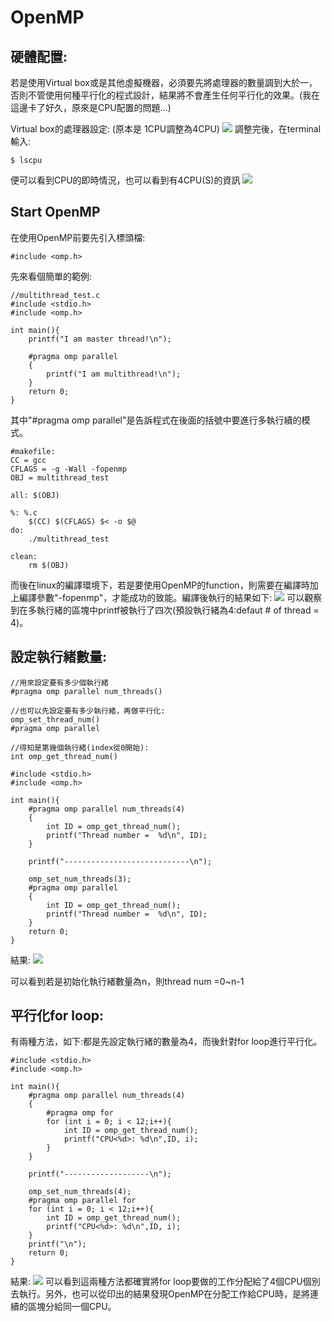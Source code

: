 # OpenMP

## 硬體配置:
若是使用Virtual box或是其他虛擬機器，必須要先將處理器的數量調到大於一，否則不管使用何種平行化的程式設計，結果將不會產生任何平行化的效果。(我在這邊卡了好久，原來是CPU配置的問題...)

Virtual box的處理器設定:
(原本是 1CPU調整為4CPU)
![](https://i.imgur.com/s9XN9BQ.png)
調整完後，在terminal輸入:
```bash=
$ lscpu
```
便可以看到CPU的即時情況，也可以看到有4CPU(S)的資訊
![](https://i.imgur.com/HRy7WrK.png)


## Start OpenMP
在使用OpenMP前要先引入標頭檔:
```c=
#include <omp.h>
```
先來看個簡單的範例:
```c=
//multithread_test.c
#include <stdio.h>
#include <omp.h>

int main(){
    printf("I am master thread!\n");

    #pragma omp parallel
    {
        printf("I am multithread!\n");
    }
    return 0;
}
```
其中"#pragma omp parallel"是告訴程式在後面的括號中要進行多執行續的模式。
```bash=
#makefile:
CC = gcc
CFLAGS = -g -Wall -fopenmp
OBJ = multithread_test

all: $(OBJ)

%: %.c
	$(CC) $(CFLAGS) $< -o $@
do:
	./multithread_test

clean:
	rm $(OBJ)
```
而後在linux的編譯環境下，若是要使用OpenMP的function，則需要在編譯時加上編譯參數"-fopenmp"，才能成功的致能。編譯後執行的結果如下:
![](https://i.imgur.com/5X0P5Tu.png)
可以觀察到在多執行緒的區塊中printf被執行了四次(預設執行緒為4:defaut # of thread = 4)。

## 設定執行緒數量:
```c=
//用來設定要有多少個執行緒
#pragma omp parallel num_threads()

//也可以先設定要有多少執行緒，再做平行化:
omp_set_thread_num()
#pragma omp parallel
    
//得知是第幾個執行緒(index從0開始):
int omp_get_thread_num()
```

```c=
#include <stdio.h>
#include <omp.h>

int main(){
    #pragma omp parallel num_threads(4)
    {
        int ID = omp_get_thread_num();
        printf("Thread number =  %d\n", ID);
    }

    printf("----------------------------\n");

    omp_set_num_threads(3);
    #pragma omp parallel
    {
        int ID = omp_get_thread_num();
        printf("Thread number =  %d\n", ID);
    }
    return 0;
}
```
結果:
![](https://i.imgur.com/3pe8quV.png)

可以看到若是初始化執行緒數量為n，則thread num =0~n-1

## 平行化for loop:
有兩種方法，如下:都是先設定執行緒的數量為4，而後針對for loop進行平行化。
```c=
#include <stdio.h>
#include <omp.h>

int main(){
    #pragma omp parallel num_threads(4)
    {
        #pragma omp for
        for (int i = 0; i < 12;i++){
            int ID = omp_get_thread_num();
            printf("CPU<%d>: %d\n",ID, i);
        }
    }

    printf("-------------------\n");

    omp_set_num_threads(4);
    #pragma omp parallel for
    for (int i = 0; i < 12;i++){
        int ID = omp_get_thread_num();
        printf("CPU<%d>: %d\n",ID, i);
    }
    printf("\n");
    return 0;
}
```
結果:
![](https://i.imgur.com/S5nXxLJ.png)
可以看到這兩種方法都確實將for loop要做的工作分配給了4個CPU個別去執行。另外，也可以從印出的結果發現OpenMP在分配工作給CPU時，是將連續的區塊分給同一個CPU。